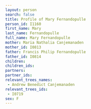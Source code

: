 ```yaml
---
layout: person
search: false
title: Profile of Mary Fernandopulle
person_id: I1160
first_name: Mary
last_name: Fernandopulle
full_name: Mary Fernandopulle
mother: Maria Nathalia Canjemanaden
mother_id: I0813
father: Francis Philip Fernandopulle
father_id: I0814
children:
children_ids:
partners:
partner_ids:
relevant_trees_names:
 - Andrew Benedict Canjemanaden
relevant_trees_ids:
 - I0719
sex: F
---
```


